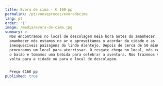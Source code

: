```yaml
---
title: Evora de cima - € 160 pp
permalink: /pt/vooseprecos/evoradecima
lang: pt
order: '1'
image: /media/evora-de-cima.jpg
summary: >-
  Nos encontramos no local de descolagem meia hora antes do amanhecer. Ao
  amanhecer nós estamos no ar e aproveitamos o acordar da cidade e as
  inesquecíveis paisagens do lindo Alentejo. Depois de cerca de 50 minutos nós
  procuramos um local para aterrissar. O resgate chega no local, nós recolhemos
  o balão e tomamos uma bebida para celebrar a aventura. Nós trazemos você de
  volta para a cidade ou para o local de descolagem.


  Preço €160 pp
published: true
---
```


